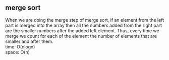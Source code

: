 ## merge sort
When we are doing the merge step of merge sort, if an element from the left part is merged into the array then all the numbers added from the right part are the smaller numbers after the added left element. Thus, every time we merge we count for each of the element the number of elements that are smaller and after them.<br>
time: O(nlogn)<br>
space: O(n)